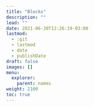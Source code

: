 ```yaml
---
title: "Blocks"
description: ""
lead: ""
date: 2021-06-30T12:26:19-03:00
lastmod:
  - :git
  - lastmod
  - date
  - publishDate
draft: false
images: []
menu: 
  explorer:
    parent: names
weight: 2100
toc: true
---
```


